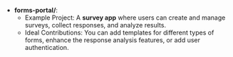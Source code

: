 - **forms-portal/**:
  - Example Project: A **survey app** where users can create and manage surveys, collect responses, and analyze results.
  - Ideal Contributions: You can add templates for different types of forms, enhance the response analysis features, or add user authentication.
